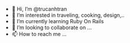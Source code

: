 - 👋 Hi, I’m @trucanhtran
- 👀 I’m interested in traveling, cooking, design,..
- 🌱 I’m currently learning Ruby On Rails
- 💞️ I’m looking to collaborate on ...
- 📫 How to reach me ...

<!---
trucanhtran/trucanhtran is a ✨ special ✨ repository because its `README.md` (this file) appears on your GitHub profile.
You can click the Preview link to take a look at your changes.
--->

